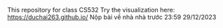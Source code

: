 This repository for class CS532 
Try the visualization here: https://duchai263.github.io/
Nộp bài về nhà nhà trước 23:59 29/12/2023
